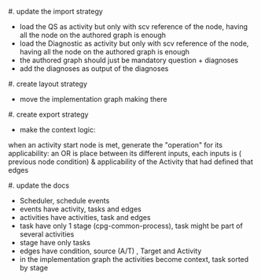 #. update the import strategy

- load the QS as activity but only with scv reference of the node, having all the node on the authored graph is enough
- load the Diagnostic as activity but only with scv reference of the node, having all the node on the authored graph is enough
- the authored graph should just be mandatory question + diagnoses
- add the diagnoses as output of the diagnoses

#. create  layout strategy

- move the implementation graph making there


#. create export strategy

- make the context logic:

when an activity start node is met, generate the "operation" for its applicability: an OR is place between its different inputs, each inputs is ( previous node condition) & applicability of the Activity that had defined that edges

#. update the docs

- Scheduler, schedule events
- events have activity, tasks and edges
- activities have activities, task and edges
- task have only 1 stage (cpg-common-process), task might be part of several activities
- stage have only tasks
- edges have condition, source (A/T) , Target and Activity
- in the implementation graph the activities become context, task sorted by stage